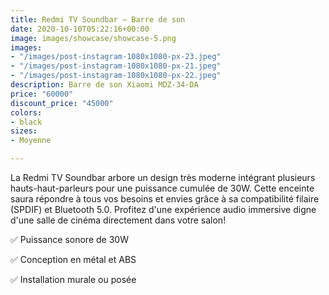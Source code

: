 ```yaml
---
title: Redmi TV Soundbar – Barre de son
date: 2020-10-10T05:22:16+00:00
image: images/showcase/showcase-5.png
images:
- "/images/post-instagram-1080x1080-px-23.jpeg"
- "/images/post-instagram-1080x1080-px-21.jpeg"
- "/images/post-instagram-1080x1080-px-22.jpeg"
description: Barre de son Xiaomi MDZ-34-DA
price: "60000"
discount_price: "45000"
colors:
- black
sizes:
- Moyenne

---
```

La Redmi TV Soundbar arbore un design très moderne intégrant plusieurs hauts-haut-parleurs pour une puissance cumulée de 30W. Cette enceinte saura répondre à tous vos besoins et envies grâce à sa compatibilité filaire (SPDIF) et Bluetooth 5.0. Profitez d'une expérience audio immersive digne d'une salle de cinéma directement dans votre salon!

✅ Puissance sonore de 30W

✅ Conception en métal et ABS

✅ Installation murale ou posée
